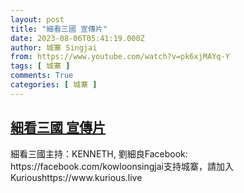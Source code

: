 ```yaml
---
layout: post
title: "細看三國 宣傳片"
date: 2023-08-06T05:41:19.000Z
author: 城寨 Singjai
from: https://www.youtube.com/watch?v=pk6xjMAYq-Y
tags: [ 城寨 ]
comments: True
categories: [ 城寨 ]
---
```

<!--1691300479000-->
[細看三國 宣傳片](https://www.youtube.com/watch?v=pk6xjMAYq-Y)
------

<div>
細看三國主持：KENNETH, 劉細良Facebook: https://facebook.com/kowloonsingjai支持城寨，請加入Kurioushttps://www.kurious.live
</div>
